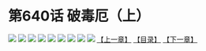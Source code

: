 # 第640话 破毒厄（上）
![](https://mhpic.xiaomingtaiji.net/comic/D/斗破苍穹拆分版/640话/1.jpg-zymk.middle.webp)
![](https://mhpic.xiaomingtaiji.net/comic/D/斗破苍穹拆分版/640话/2.jpg-zymk.middle.webp)
![](https://mhpic.xiaomingtaiji.net/comic/D/斗破苍穹拆分版/640话/3.jpg-zymk.middle.webp)
![](https://mhpic.xiaomingtaiji.net/comic/D/斗破苍穹拆分版/640话/4.jpg-zymk.middle.webp)
![](https://mhpic.xiaomingtaiji.net/comic/D/斗破苍穹拆分版/640话/5.jpg-zymk.middle.webp)
![](https://mhpic.xiaomingtaiji.net/comic/D/斗破苍穹拆分版/640话/6.jpg-zymk.middle.webp)
![](https://mhpic.xiaomingtaiji.net/comic/D/斗破苍穹拆分版/640话/7.jpg-zymk.middle.webp)
![](https://mhpic.xiaomingtaiji.net/comic/D/斗破苍穹拆分版/640话/8.jpg-zymk.middle.webp)
![](https://mhpic.xiaomingtaiji.net/comic/D/斗破苍穹拆分版/640话/9.jpg-zymk.middle.webp)
[【上一章】](./639.md)
[【目录】](./README.md)
[【下一章】](./641.md)
